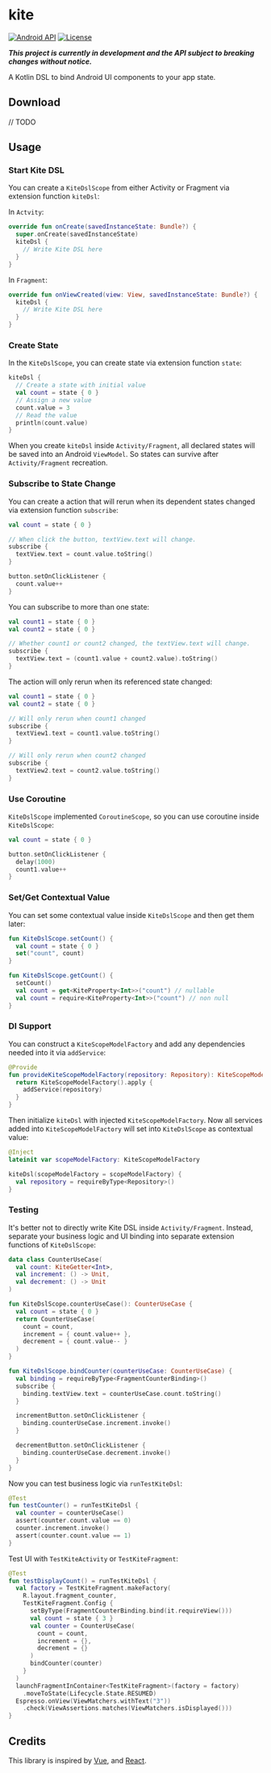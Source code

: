 # kite

[![Android API](https://img.shields.io/badge/API-14%2B-blue.svg?label=API&maxAge=300)](https://www.android.com/history/)
[![License](https://img.shields.io/badge/License-Apache%202.0-blue.svg)](https://opensource.org/licenses/Apache-2.0)

**_This project is currently in development and the API subject to breaking changes without notice._**

A Kotlin DSL to bind Android UI components to your app state.

## Download

// TODO

## Usage

### Start Kite DSL

You can create a `KiteDslScope` from either Activity or Fragment via extension function `kiteDsl`:

In `Actvity`:

```kotlin
override fun onCreate(savedInstanceState: Bundle?) {
  super.onCreate(savedInstanceState)
  kiteDsl {
    // Write Kite DSL here
  }
}
```

In `Fragment`:

```kotlin
override fun onViewCreated(view: View, savedInstanceState: Bundle?) {
  kiteDsl {
    // Write Kite DSL here
  }
}
```

### Create State

In the `KiteDslScope`, you can create state via extension function `state`:

```kotlin
kiteDsl {
  // Create a state with initial value
  val count = state { 0 }
  // Assign a new value
  count.value = 3
  // Read the value
  println(count.value)
}
```

When you create `kiteDsl` inside `Activity/Fragment`, all declared states will be saved into an Android `ViewModel`.
So states can survive after `Activity/Fragment` recreation.

### Subscribe to State Change

You can create a action that will rerun when its dependent states changed via extension function `subscribe`:

```kotlin
val count = state { 0 }

// When click the button, textView.text will change.
subscribe {
  textView.text = count.value.toString()
}

button.setOnClickListener {
  count.value++
}
```

You can subscribe to more than one state:

```kotlin
val count1 = state { 0 }
val count2 = state { 0 }

// Whether count1 or count2 changed, the textView.text will change.
subscribe {
  textView.text = (count1.value + count2.value).toString()
}
```

The action will only rerun when its referenced state changed:

```kotlin
val count1 = state { 0 }
val count2 = state { 0 }

// Will only rerun when count1 changed
subscribe {
  textView1.text = count1.value.toString()
}

// Will only rerun when count2 changed
subscribe {
  textView2.text = count2.value.toString()
}
```

### Use Coroutine

`KiteDslScope` implemented `CoroutineScope`, so you can use coroutine inside `KiteDslScope`:

```kotlin
val count = state { 0 }

button.setOnClickListener {
  delay(1000)
  count1.value++
}
```

### Set/Get Contextual Value

You can set some contextual value inside `KiteDslScope` and then get them later:

```kotlin
fun KiteDslScope.setCount() {
  val count = state { 0 }
  set("count", count)
}

fun KiteDslScope.getCount() {
  setCount()
  val count = get<KiteProperty<Int>>("count") // nullable
  val count = require<KiteProperty<Int>>("count") // non null
}
```

### DI Support

You can construct a `KiteScopeModelFactory` and add any dependencies needed into it via `addService`:

```kotlin
@Provide
fun provideKiteScopeModelFactory(repository: Repository): KiteScopeModelFactory {
  return KiteScopeModelFactory().apply {
    addService(repository)
  }
}
```

Then initialize `kiteDsl` with injected `KiteScopeModelFactory`.
Now all services added into `KiteScopeModelFactory` will set into `KiteDslScope` as contextual value:

```kotlin
@Inject
lateinit var scopeModelFactory: KiteScopeModelFactory

kiteDsl(scopeModelFactory = scopeModelFactory) {
  val repository = requireByType<Repository>()
}
```

### Testing

It's better not to directly write Kite DSL inside `Activity/Fragment`.
Instead, separate your business logic and UI binding into separate extension functions of `KiteDslScope`:

```kotlin
data class CounterUseCase(
  val count: KiteGetter<Int>,
  val increment: () -> Unit,
  val decrement: () -> Unit
)

fun KiteDslScope.counterUseCase(): CounterUseCase {
  val count = state { 0 }
  return CounterUseCase(
    count = count,
    increment = { count.value++ },
    decrement = { count.value-- }
  )
}

fun KiteDslScope.bindCounter(counterUseCase: CounterUseCase) {
  val binding = requireByType<FragmentCounterBinding>()
  subscribe {
    binding.textView.text = counterUseCase.count.toString()
  }

  incrementButton.setOnClickListener {
    binding.counterUseCase.increment.invoke()
  }

  decrementButton.setOnClickListener {
    binding.counterUseCase.decrement.invoke()
  }
}
```

Now you can test business logic via `runTestKiteDsl`:

```kotlin
@Test
fun testCounter() = runTestKiteDsl {
  val counter = counterUseCase()
  assert(counter.count.value == 0)
  counter.increment.invoke()
  assert(counter.count.value == 1)
}
```

Test UI with `TestKiteActivity` or `TestKiteFragment`:

```kotlin
@Test
fun testDisplayCount() = runTestKiteDsl {
  val factory = TestKiteFragment.makeFactory(
    R.layout.fragment_counter,
    TestKiteFragment.Config {
      setByType(FragmentCounterBinding.bind(it.requireView()))
      val count = state { 3 }
      val counter = CounterUseCase(
        count = count,
        increment = {},
        decrement = {}
      )
      bindCounter(counter)
    }
  )
  launchFragmentInContainer<TestKiteFragment>(factory = factory)
    .moveToState(Lifecycle.State.RESUMED)
  Espresso.onView(ViewMatchers.withText("3"))
    .check(ViewAssertions.matches(ViewMatchers.isDisplayed()))
}
```

## Credits

This library is inspired by [Vue](https://github.com/vuejs/vue), and [React](https://github.com/facebook/react).
